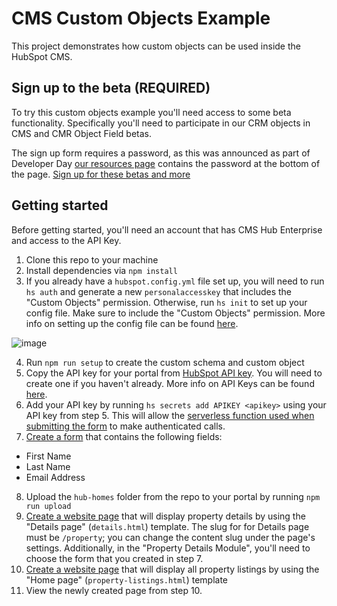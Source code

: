 # CMS Custom Objects Example

This project demonstrates how custom objects can be used inside the HubSpot CMS.

## Sign up to the beta (REQUIRED)
To try this custom objects example you'll need access to some beta functionality.
Specifically you'll need to participate in our CRM objects in CMS and CMR Object Field betas.

The sign up form requires a password, as this was announced as part of Developer Day [our resources page](https://developers.hubspot.com/developer-day-2020/resources) contains the password at the bottom of the page. 
[Sign up for these betas and more](https://developers.hubspot.com/private-betas)


## Getting started

Before getting started, you'll need an account that has CMS Hub Enterprise and access to the API Key.

1. Clone this repo to your machine
2. Install dependencies via `npm install`
3. If you already have a `hubspot.config.yml` file set up, you will need to run `hs auth` and generate a new `personalaccesskey` that includes the "Custom Objects" permission. Otherwise, run `hs init` to set up your config file. Make sure to include the "Custom Objects" permission. More info on setting up the config file can be found [here](https://developers.hubspot.com/docs/cms/guides/getting-started-with-local-development).

  ![image](https://user-images.githubusercontent.com/6472448/94728811-cb5a3e00-032e-11eb-93b2-1fb36167df6b.png)

4. Run `npm run setup` to create the custom schema and custom object
5. Copy the API key for your portal from [HubSpot API key](https://app.hubspot.com/l/api-key). You will need to create one if you haven't already. More info on API Keys can be found [here](https://knowledge.hubspot.com/integrations/how-do-i-get-my-hubspot-api-key).
6. Add your API key by running `hs secrets add APIKEY <apikey>` using your API key from step 5. This will allow the [serverless function used when submitting the form](https://github.com/HubSpot/cms-custom-objects-example/blob/master/hub-homes/api.functions/submit.js#L3) to make authenticated calls.
7. [Create a form](https://app.hubspot.com/l/forms) that contains the following fields:
  - First Name
  - Last Name
  - Email Address
8. Upload the `hub-homes` folder from the repo to your portal by running `npm run upload`
9. [Create a website page](https://app.hubspot.com/l/website) that will display property details by using the "Details page" (`details.html`) template. The slug for for Details page must be `/property`; you can change the content slug under the page's settings. Additionally, in the "Property Details Module", you'll need to choose the form that you created in step 7.
10. [Create a website page](https://app.hubspot.com/l/website) that will display all property listings by using the "Home page" (`property-listings.html`) template
11. View the newly created page from step 10.
